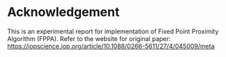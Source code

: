 # Acknowledgement
This is an experimental report for implementation of Fixed Point Proximity Algorithm (FPPA). Refer to the website for original paper: https://iopscience.iop.org/article/10.1088/0266-5611/27/4/045009/meta
